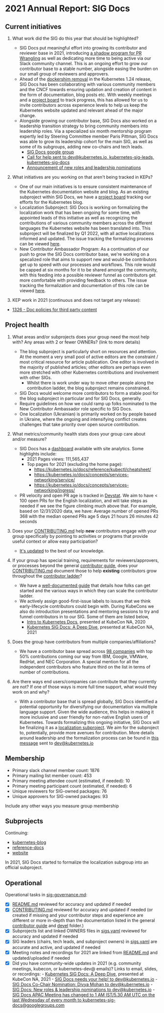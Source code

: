 # 2021 Annual Report: SIG Docs

## Current initiatives

1. What work did the SIG do this year that should be highlighted?

   - SIG Docs put meaningful effort into growing its contributor and reviewer base in 2021, introducing [a shadow program for PR Wrangling](https://github.com/kubernetes/website/issues/31956) as well as dedicating more time to being active via our Slack community channel. This is an ongoing effort to grow our contributor base to a stable number, alongside easing the burden on our small group of reviewers and approvers.
   - Ahead of the [dockershim removal](https://kubernetes.io/blog/2022/02/17/dockershim-faq/) in the Kubernetes 1.24 release, SIG Docs has been collaborating with various community members and the CNCF towards ensuring updation and creation of content in the form of documentation, blog posts etc. With weekly meetings and a [project board](https://github.com/orgs/kubernetes/projects/67) to track progress, this has allowed for us to invite contributors across experience levels to help us keep the Kubernetes website updated and relevant ahead of the major change.
   - Alongside growing our contributor base, SIG Docs also worked on a leadership transition strategy to bring community members into leadership roles. Via a specialized six month mentorship program expertly led by Steering Committee member Paris Pittman, SIG Docs was able to grow its leadership cohort for the main SIG, as well as some of its subgroups, adding new co-chairs and tech leads.
      - [SIG Docs google group](https://groups.google.com/g/kubernetes-sig-docs/)
      - [Call for help sent to dev@kubernetes.io, kubernetes-sig-leads, kubernetes-sig-docs](https://groups.google.com/g/kubernetes-sig-docs/c/hspG6mzgkrs)
      - [Announcement of new roles and leadership nominations](https://groups.google.com/g/kubernetes-sig-docs/c/cgrAyDLxydk)


2. What initiatives are you working on that aren't being tracked in KEPs?
   - One of our main initiatives is to ensure consistent maintenance of the Kubernetes documentation website and blog. As an existing subproject within SIG Docs, we have a [project board](https://github.com/kubernetes/website/projects/11) tracking our efforts for the Kubernetes blog. 
   - Localization Subproject: SIG Docs is working on formalizing the localization work that has been ongoing for some time, with appointed leads of this initiative as well as recognizing the contributions of various community members across the different languages the Kubernetes website has been translated into. This subproject will be finalized by Q1 2022, with all active localizations informed and updated. The issue tracking the formalizing process can be viewed [here](https://github.com/kubernetes/website/issues/31955).
   - New Contributor Ambassador Program: As a continuation of our push to grow the SIG Docs contributor base, we're working on a specalized role that aims to support new and would-be contributors get up to speed with our processes and workflows. This role would be capped at six months for it to be shared amongst the community, with this feeding into a possible reviewer funnel as contributors get more comfortable with providing feedback to others. The issue tracking the formalization and documentation of this role can be viewed [here](https://github.com/kubernetes/website/issues/31946).

3. KEP work in 2021 (continuous and does not target any release):

<!--
In future, this will be generated from kubernetes/enhancements kep.yaml files
1. with SIG as owning-sig or in participating-sigs
2. listing 1.x, 1.y, or 1.z in milestones or in latest-milestone
-->

   - [1326 - Doc policies for third party content](https://git.k8s.io/enhancements/keps/sig-docs/1326-third-party-content-in-docs/README.md)


## Project health

1. What areas and/or subprojects does your group need the most help with?
   Any areas with 2 or fewer OWNERs? (link to more details)

   - The blog subproject is particularly short on resources and attention. At the moment a very
     small pool of active editors are the constraint / most critical resource for article publication. One editor
     is involved in the majority of published articles;  other editors are perhaps even more stretched with other
     Kubernetes contributions and involvement with other SIGs.
     - Whilst there is work under way to move other people along the contribution ladder, the blog subproject
       remains constrained.
   - SIG Docs would welcome more contributors to form a stable pool for the blog subproject in particular and
     for SIG Docs, generally.
   - Require guidelines on how we could ramp up folks nominated to the New Contributor Ambassador role specific to SIG Docs. 
    - One localization (Ukrainian) is primarily worked on by people based in Ukraine,
      where the ongoing and intensifying conflict creates challenges that take priority over
      open source contribution.
2. What metrics/community health stats does your group care about and/or measure?


   - SIG Docs has a [dashboard](https://datastudio.google.com/u/0/reporting/fede2672-b2fd-402a-91d2-7473bdb10f04/page/567IC) available with site analytics. Some highlights include: 
       - 2021 Pages views: 111,565,437
       - Top pages for 2021 (excluding the home page): 
           - https://kubernetes.io/docs/reference/kubectl/cheatsheet/
           - https://kubernetes.io/docs/concepts/services-networking/service/
           - https://kubernetes.io/docs/concepts/services-networking/ingress/
   - PR velocity and open PR age is tracked in [Devstat](https://k8s.devstats.cncf.io/d/25/open-pr-age-by-repository-group?orgId=1&var-period=q&var-repogroup_name=SIG%20Docs&var-kind_name=All). We aim to have < 100 open PRs for the English localization, and will take steps as needed if we see the figure climbing much above that. For example, based on 12/31/2020 data, we have: Average number of opened PRs 368 with the median opened PRs age 5 days 21 hours 26 minutes 42 seconds

3. Does your [CONTRIBUTING.md] help **new** contributors engage with your group specifically by pointing
   to activities or programs that provide useful context or allow easy participation?

   - [It's updated](https://kubernetes.io/docs/contribute/) to the best of our knowledge.

4. If your group has special training, requirements for reviewers/approvers, or processes beyond the general [contributor guide],
   does your [CONTRIBUTING.md] document those to help **existing** contributors grow throughout the [contributor ladder]?

   - We have a [well-documented guide](https://kubernetes.io/docs/contribute/) that details how folks can get started and the various ways in which they can scale the contributor ladder.
   - We actively assign good-first-issue labels to issues that we think early-lifecycle contributors could begin with. During KubeCons we also do introduction presentations and mentoring sessions to try and funnel contributors in to our SIG. Some of them are listed below,
      - [Intro to Kubernetes Docs](https://www.youtube.com/watch?v=pprMgmNzDcw), presented at KubeCon NA, 2020
      - [Kubernetes SIG Docs: A Deep Dive](https://www.youtube.com/watch?v=GDfcBF5et3Q), presented at KubeCon NA, 2021

5. Does the group have contributors from multiple companies/affiliations?

   - We have a contributor base spread across [98 companies](https://k8s.devstats.cncf.io/d/8/company-statistics-by-repository-group?orgId=1&var-period=y&var-metric=contributions&var-repogroup_name=SIG%20Docs&var-repo_name=kubernetes%2Fkubernetes&var-companies=All&from=1609455600000&to=1639350000000) with top 50% contributions coming our way from IBM, Google, VMWare, RedHat, and NEC Corporation. A special mention for all the independent contributors who feature third on the list in terms of number of contributions.

6. Are there ways end users/companies can contribute that they currently are not?
   If one of those ways is more full time support, what would they work on and why?

   - With a contributor base that is spread globally, SIG Docs identified a potential opportunity for diversifying our documentation via multiple language support. Given the wide audience, this helps in making it more inclusive and user friendly for non-native English users of Kubernetes. Towards formalizing this ongoing initiative, SIG Docs will be finalizing it as a [localization subproject](https://github.com/kubernetes/website/issues/31955). We aim for the subproject to, potentially, provide more avenues for contribution. More details around leadership and the formalization process can be found in [this message](https://groups.google.com/a/kubernetes.io/g/dev/c/SP6weMvx3wg/m/l8LAL-OFCQAJ) sent to dev@kubernetes.io 

## Membership

- Primary slack channel member count: 1876
- Primary mailing list member count: 453
- Primary meeting attendee count (estimated, if needed): 10
- Primary meeting participant count (estimated, if needed): 6
- Unique reviewers for SIG-owned packages: 76 <!-- in future, this will be generated from OWNERS files referenced from subprojects, expanded with OWNERS_ALIASES files -->
- Unique approvers for SIG-owned packages: 93<!-- in future, this will be generated from OWNERS files referenced from subprojects, expanded with OWNERS_ALIASES files -->

Include any other ways you measure group membership

## Subprojects

<!--
In future, this will be generated from delta of sigs.yaml from $YYYY-01-01 to $YYYY-12-31
Manually visible via `git diff HEAD@{$YYYY-01-01} HEAD@{$YYYY-12-31} -- $sig-id/README.md`
-->

Continuing:
- [kubernetes-blog](https://git.k8s.io/community/sig-docs#kubernetes-blog)
- [reference-docs](https://git.k8s.io/community/sig-docs#reference-docs)
- [website](https://git.k8s.io/community/sig-docs#website)

In 2021, SIG Docs started to formalize the localization subgroup into an official subproject.

## Operational

Operational tasks in [sig-governance.md]:

- [x] [README.md] reviewed for accuracy and updated if needed
- [X] [CONTRIBUTING.md] reviewed for accuracy and updated if needed
      (or created if missing and your contributor steps and experience are different or more
      in-depth than the documentation listed in the general [contributor guide] and [devel] folder.)
- [X] Subprojects list and linked OWNERS files in [sigs.yaml] reviewed for accuracy and updated if needed
- [X] SIG leaders (chairs, tech leads, and subproject owners) in [sigs.yaml] are accurate and active, and updated if needed
- [x] Meeting notes and recordings for 2021 are linked from [README.md] and updated/uploaded if needed
- [x] Did you have community-wide updates in 2021 (e.g. community meetings, kubecon, or kubernetes-dev@ emails)? Links to email, slides, or recordings:
      - [Kubernetes SIG Docs: A Deep Dive](https://www.youtube.com/watch?v=GDfcBF5et3Q), presented at KubeCon NA, 2021
      - [SIG Docs needs your help! to dev@kubernetes.io](https://groups.google.com/g/kubernetes-sig-docs/c/hspG6mzgkrs)
      - [SIG Docs Co-Chair Nomination: Divya Mohan to dev@kubernetes.io](https://groups.google.com/g/kubernetes-sig-docs/c/_1R7sh-_iiQ)
      - [SIG Docs: New roles & leadership nominations to dev@kubernetes.io](https://groups.google.com/a/kubernetes.io/g/dev/c/SP6weMvx3wg/m/l8LAL-OFCQAJ)
      - [SIG Docs APAC Meeting has changed to 1 AM IST/5.30 AM UTC on the last Wednesday of every month to kubernetes-sig-docs@googlegroups.com](https://groups.google.com/g/kubernetes-sig-docs/c/P7iLejmEIFA/m/-dPsBOpoDAAJ)

[CONTRIBUTING.md]: https://git.k8s.io/community/sig-docs/CONTRIBUTING.md
[contributor ladder]: https://git.k8s.io/community/community-membership.md
[sig-governance.md]: https://git.k8s.io/community/committee-steering/governance/sig-governance.md
[README.md]: https://git.k8s.io/community/sig-docs/README.md
[sigs.yaml]: https://git.k8s.io/community/sigs.yaml
[contributor guide]: https://git.k8s.io/community/contributors/guide/README.md
[devel]: https://git.k8s.io/community/contributors/devel/README.md

